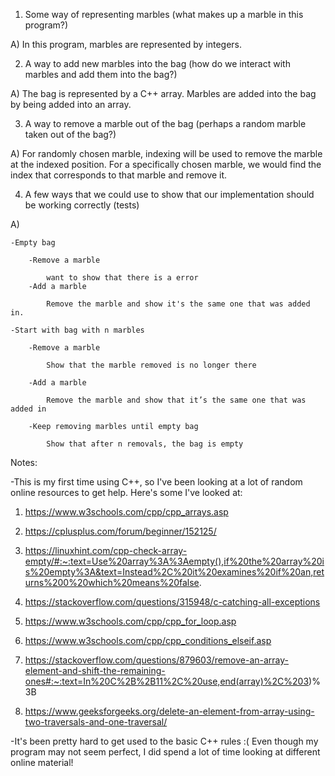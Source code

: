 1) Some way of representing marbles (what makes up a marble in this program?)

A) In this program, marbles are represented by integers.

2) A way to add new marbles into the bag (how do we interact with marbles and add them into the bag?)

A) The bag is represented by a C++ array. Marbles are added into the bag by being added into an array. 

3) A way to remove a marble out of the bag (perhaps a random marble taken out of the bag?)

A) For randomly chosen marble, indexing will be used to remove the marble at the indexed position. For a specifically chosen marble, we would find the index that corresponds to that marble and remove it. 

4) A few ways that we could use to show that our implementation should be working correctly (tests)

A) 

    -Empty bag

        -Remove a marble

            want to show that there is a error
        -Add a marble

            Remove the marble and show it's the same one that was added in.

    -Start with bag with n marbles

        -Remove a marble

            Show that the marble removed is no longer there

        -Add a marble

            Remove the marble and show that it’s the same one that was added in

        -Keep removing marbles until empty bag

            Show that after n removals, the bag is empty

Notes:

-This is my first time using C++, so I've been looking at a lot of random online resources to get help. Here's some I've looked at:

1) https://www.w3schools.com/cpp/cpp_arrays.asp 

2) https://cplusplus.com/forum/beginner/152125/ 

3) https://linuxhint.com/cpp-check-array-empty/#:~:text=Use%20array%3A%3Aempty(),if%20the%20array%20is%20empty%3A&text=Instead%2C%20it%20examines%20if%20an,returns%200%20which%20means%20false. 

4) https://stackoverflow.com/questions/315948/c-catching-all-exceptions

5) https://www.w3schools.com/cpp/cpp_for_loop.asp

6) https://www.w3schools.com/cpp/cpp_conditions_elseif.asp 

7) https://stackoverflow.com/questions/879603/remove-an-array-element-and-shift-the-remaining-ones#:~:text=In%20C%2B%2B11%2C%20use,end(array)%2C%203)%3B 

8) https://www.geeksforgeeks.org/delete-an-element-from-array-using-two-traversals-and-one-traversal/

-It's been pretty hard to get used to the basic C++ rules :( Even though my program may not seem perfect, I did spend a lot of time looking at different online material! 
